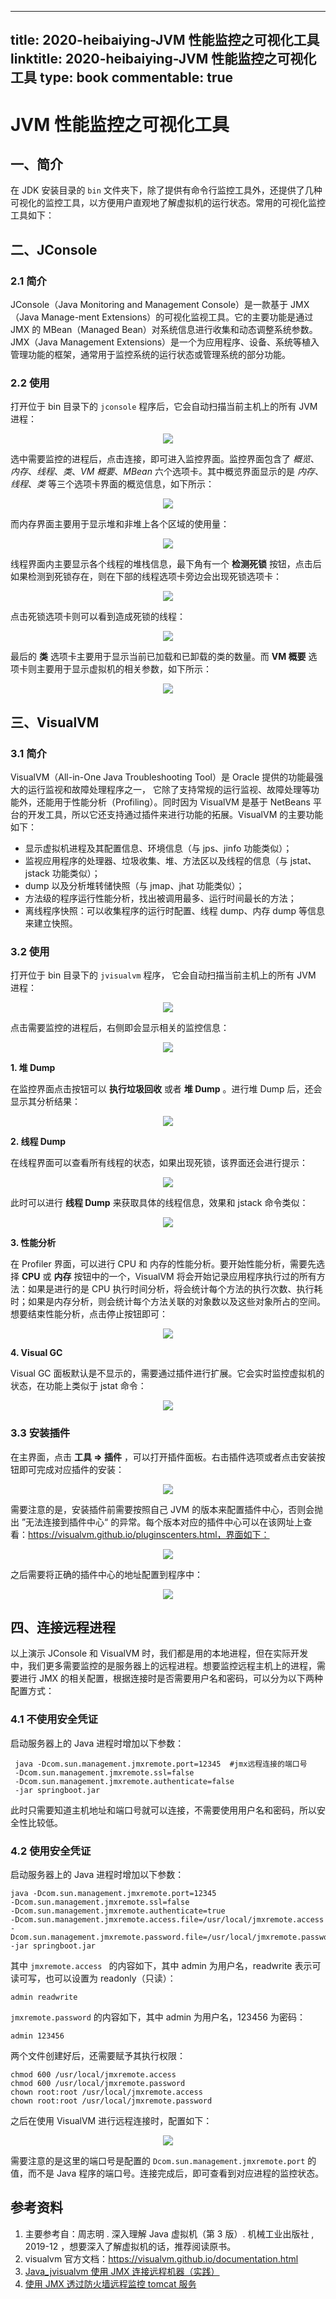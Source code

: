 
---
title: 2020-heibaiying-JVM 性能监控之可视化工具
linktitle: 2020-heibaiying-JVM 性能监控之可视化工具
type: book
commentable: true
---

# JVM 性能监控之可视化工具

## 一、简介

在 JDK 安装目录的 `bin` 文件夹下，除了提供有命令行监控工具外，还提供了几种可视化的监控工具，以方便用户直观地了解虚拟机的运行状态。常用的可视化监控工具如下：

## 二、JConsole

### 2.1 简介

JConsole（Java Monitoring and Management Console）是一款基于 JMX（Java Manage-ment Extensions）的可视化监视工具。它的主要功能是通过 JMX 的 MBean（Managed Bean）对系统信息进行收集和动态调整系统参数。JMX（Java Management Extensions）是一个为应用程序、设备、系统等植入管理功能的框架，通常用于监控系统的运行状态或管理系统的部分功能。

### 2.2 使用

打开位于 bin 目录下的 `jconsole` 程序后，它会自动扫描当前主机上的所有 JVM 进程：

<div align="center"> <img src="https://gitee.com/heibaiying/Full-Stack-Notes/raw/master/pictures/jconsole-start.png"/> </div>

选中需要监控的进程后，点击连接，即可进入监控界面。监控界面包含了 _概览_、_内存_、_线程_、_类_、_VM 概要_、_MBean_ 六个选项卡。其中概览界面显示的是 _内存_、_线程_、_类_ 等三个选项卡界面的概览信息，如下所示：

<div align="center"> <img src="https://gitee.com/heibaiying/Full-Stack-Notes/raw/master/pictures/jconsole-概览.png"/> </div>

而内存界面主要用于显示堆和非堆上各个区域的使用量：

<div align="center"> <img src="https://gitee.com/heibaiying/Full-Stack-Notes/raw/master/pictures/jconsole-内存.png"/> </div>

线程界面内主要显示各个线程的堆栈信息，最下角有一个 **检测死锁** 按钮，点击后如果检测到死锁存在，则在下部的线程选项卡旁边会出现死锁选项卡：

<div align="center"> <img src="https://gitee.com/heibaiying/Full-Stack-Notes/raw/master/pictures/jconsole-检测死锁.png"/> </div>

点击死锁选项卡则可以看到造成死锁的线程：

<div align="center"> <img src="https://gitee.com/heibaiying/Full-Stack-Notes/raw/master/pictures/jconsole-死锁.png"/> </div>

最后的 **类** 选项卡主要用于显示当前已加载和已卸载的类的数量。而 **VM 概要** 选项卡则主要用于显示虚拟机的相关参数，如下所示：

<div align="center"> <img src="https://gitee.com/heibaiying/Full-Stack-Notes/raw/master/pictures/jconsole-概要.png"/> </div>

## 三、VisualVM

### 3.1 简介

VisualVM（All-in-One Java Troubleshooting Tool）是 Oracle 提供的功能最强大的运行监视和故障处理程序之一， 它除了支持常规的运行监视、故障处理等功能外，还能用于性能分析（Profiling）。同时因为 VisualVM 是基于 NetBeans 平台的开发工具，所以它还支持通过插件来进行功能的拓展。VisualVM 的主要功能如下：

- 显示虚拟机进程及其配置信息、环境信息（与 jps、jinfo 功能类似）；
- 监视应用程序的处理器、垃圾收集、堆、方法区以及线程的信息（与 jstat、jstack 功能类似）；
- dump 以及分析堆转储快照（与 jmap、jhat 功能类似）；
- 方法级的程序运行性能分析，找出被调用最多、运行时间最长的方法；
- 离线程序快照：可以收集程序的运行时配置、线程 dump、内存 dump 等信息来建立快照。

### 3.2 使用

打开位于 bin 目录下的 `jvisualvm` 程序， 它会自动扫描当前主机上的所有 JVM 进程：

<div align="center"> <img src="https://gitee.com/heibaiying/Full-Stack-Notes/raw/master/pictures/jvisual.png"/> </div>

点击需要监控的进程后，右侧即会显示相关的监控信息：

<div align="center"> <img src="https://gitee.com/heibaiying/Full-Stack-Notes/raw/master/pictures/jvisual-监视.png"/> </div>

**1. 堆 Dump**

在监控界面点击按钮可以 **执行垃圾回收** 或者 **堆 Dump** 。进行堆 Dump 后，还会显示其分析结果：

<div align="center"> <img src="https://gitee.com/heibaiying/Full-Stack-Notes/raw/master/pictures/jvisual-堆dump.png"/> </div>

**2. 线程 Dump**

在线程界面可以查看所有线程的状态，如果出现死锁，该界面还会进行提示：

<div align="center"> <img src="https://gitee.com/heibaiying/Full-Stack-Notes/raw/master/pictures/jvisual-线程.png"/> </div>

此时可以进行 **线程 Dump** 来获取具体的线程信息，效果和 jstack 命令类似：

<div align="center"> <img src="https://gitee.com/heibaiying/Full-Stack-Notes/raw/master/pictures/jvisual-dump.png"/> </div>

**3. 性能分析**

在 Profiler 界面，可以进行 CPU 和 内存的性能分析。要开始性能分析，需要先选择 **CPU** 或 **内存** 按钮中的一个，VisualVM 将会开始记录应用程序执行过的所有方法：如果是进行的是 CPU 执行时间分析，将会统计每个方法的执行次数、执行耗时；如果是内存分析，则会统计每个方法关联的对象数以及这些对象所占的空间。想要结束性能分析，点击停止按钮即可：

<div align="center"> <img src="https://gitee.com/heibaiying/Full-Stack-Notes/raw/master/pictures/jvisual-性能分析.png"/> </div>

**4. Visual GC**

Visual GC 面板默认是不显示的，需要通过插件进行扩展。它会实时监控虚拟机的状态，在功能上类似于 jstat 命令：

<div align="center"> <img src="https://gitee.com/heibaiying/Full-Stack-Notes/raw/master/pictures/jvisual-gc.png"/> </div>

### 3.3 安装插件

在主界面，点击 **工具 => 插件** ，可以打开插件面板。右击插件选项或者点击安装按钮即可完成对应插件的安装：

<div align="center"> <img src="https://gitee.com/heibaiying/Full-Stack-Notes/raw/master/pictures/jvisual-插件安装.png"/> </div>

需要注意的是，安装插件前需要按照自己 JVM 的版本来配置插件中心，否则会抛出 ”无法连接到插件中心“ 的异常。每个版本对应的插件中心可以在该网址上查看：https://visualvm.github.io/pluginscenters.html，界面如下：

<div align="center"> <img src="https://gitee.com/heibaiying/Full-Stack-Notes/raw/master/pictures/jvisual-插件中心.png"/> </div>

之后需要将正确的插件中心的地址配置到程序中：

<div align="center"> <img src="https://gitee.com/heibaiying/Full-Stack-Notes/raw/master/pictures/jvisual-配置插件中心.png"/> </div>

## 四、连接远程进程

以上演示 JConsole 和 VisualVM 时，我们都是用的本地进程，但在实际开发中，我们更多需要监控的是服务器上的远程进程。想要监控远程主机上的进程，需要进行 JMX 的相关配置，根据连接时是否需要用户名和密码，可以分为以下两种配置方式：

### 4.1 不使用安全凭证

启动服务器上的 Java 进程时增加以下参数：

```shell
 java -Dcom.sun.management.jmxremote.port=12345  #jmx远程连接的端口号
 -Dcom.sun.management.jmxremote.ssl=false
 -Dcom.sun.management.jmxremote.authenticate=false
 -jar springboot.jar
```

此时只需要知道主机地址和端口号就可以连接，不需要使用用户名和密码，所以安全性比较低。

### 4.2 使用安全凭证

启动服务器上的 Java 进程时增加以下参数：

```shell
java -Dcom.sun.management.jmxremote.port=12345
-Dcom.sun.management.jmxremote.ssl=false
-Dcom.sun.management.jmxremote.authenticate=true
-Dcom.sun.management.jmxremote.access.file=/usr/local/jmxremote.access
-Dcom.sun.management.jmxremote.password.file=/usr/local/jmxremote.password
-jar springboot.jar
```

其中 `jmxremote.access ` 的内容如下，其中 admin 为用户名，readwrite 表示可读可写，也可以设置为 readonly（只读）：

```shell
admin readwrite
```

`jmxremote.password` 的内容如下，其中 admin 为用户名，123456 为密码：

```shell
admin 123456
```

两个文件创建好后，还需要赋予其执行权限：

```shell
chmod 600 /usr/local/jmxremote.access
chmod 600 /usr/local/jmxremote.password
chown root:root /usr/local/jmxremote.access
chown root:root /usr/local/jmxremote.password
```

之后在使用 VisualVM 进行远程连接时，配置如下：

<div align="center"> <img src="https://gitee.com/heibaiying/Full-Stack-Notes/raw/master/pictures/jvisual-连接远程主机.png"/> </div>

需要注意的是这里的端口号是配置的 `Dcom.sun.management.jmxremote.port` 的值，而不是 Java 程序的端口号。连接完成后，即可查看到对应进程的监控状态。

## 参考资料

1. 主要参考自：周志明 . 深入理解 Java 虚拟机（第 3 版）. 机械工业出版社 , 2019-12 ，想要深入了解虚拟机的话，推荐阅读原书。
2. visualvm 官方文档：https://visualvm.github.io/documentation.html
3. [Java_jvisualvm 使用 JMX 连接远程机器（实践）](https://www.cnblogs.com/gossip/p/6141941.html)
4. [使用 JMX 透过防火墙远程监控 tomcat 服务](https://my.oschina.net/mye/blog/64879)

    